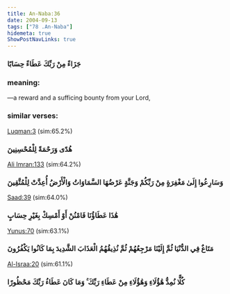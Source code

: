 ```yaml
---
title: An-Naba:36
date: 2004-09-13
tags: ["78 .An-Naba"]
hidemeta: true 
ShowPostNavLinks: true 
---
```

### جَزَاءً مِنْ رَبِّكَ عَطَاءً حِسَابًا
### meaning: 
—a reward and a sufficing bounty from your Lord,
### similar verses: 

[Luqman:3](/31/3) (sim:65.2%)

### هُدًى وَرَحْمَةً لِلْمُحْسِنِينَ

[Ali Imran:133](/3/133) (sim:64.2%)

### وَسَارِعُوا إِلَىٰ مَغْفِرَةٍ مِنْ رَبِّكُمْ وَجَنَّةٍ عَرْضُهَا السَّمَاوَاتُ وَالْأَرْضُ أُعِدَّتْ لِلْمُتَّقِينَ

[Saad:39](/38/39) (sim:64.0%)

### هَٰذَا عَطَاؤُنَا فَامْنُنْ أَوْ أَمْسِكْ بِغَيْرِ حِسَابٍ

[Yunus:70](/10/70) (sim:63.1%)

### مَتَاعٌ فِي الدُّنْيَا ثُمَّ إِلَيْنَا مَرْجِعُهُمْ ثُمَّ نُذِيقُهُمُ الْعَذَابَ الشَّدِيدَ بِمَا كَانُوا يَكْفُرُونَ

[Al-Israa:20](/17/20) (sim:61.1%)

### كُلًّا نُمِدُّ هَٰؤُلَاءِ وَهَٰؤُلَاءِ مِنْ عَطَاءِ رَبِّكَ ۚ وَمَا كَانَ عَطَاءُ رَبِّكَ مَحْظُورًا
